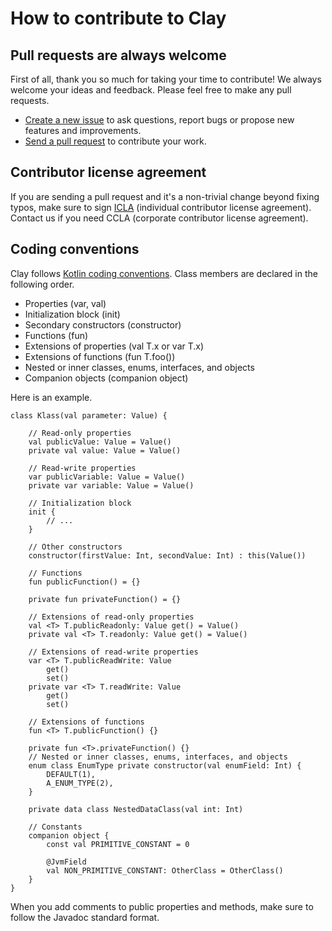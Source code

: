 # How to contribute to Clay

## Pull requests are always welcome
First of all, thank you so much for taking your time to contribute! We always welcome your ideas and feedback. Please feel free to make any pull requests.

* [Create a new issue](https://github.com/line/clay/issues) to ask questions, report bugs or propose new features and improvements.
* [Send a pull request](https://github.com/line/clay/pulls) to contribute your work.

## Contributor license agreement
If you are sending a pull request and it's a non-trivial change beyond fixing typos, make sure to sign [ICLA](https://feedback.line.me/enquete/public/2112-yUH6QkxQ) (individual contributor license agreement). Contact us if you need CCLA (corporate contributor license agreement).

## Coding conventions
Clay follows [Kotlin coding conventions](http://kotlinlang.org/docs/reference/coding-conventions.html). Class members are declared in the following order.

* Properties (var, val)
* Initialization block (init)
* Secondary constructors (constructor)
* Functions (fun)
* Extensions of properties (val T.x or var T.x)
* Extensions of functions (fun T.foo())
* Nested or inner classes, enums, interfaces, and objects
* Companion objects (companion object)

Here is an example.

```
class Klass(val parameter: Value) {

    // Read-only properties
    val publicValue: Value = Value()
    private val value: Value = Value()

    // Read-write properties
    var publicVariable: Value = Value()
    private var variable: Value = Value()

    // Initialization block
    init {
        // ...
    }

    // Other constructors
    constructor(firstValue: Int, secondValue: Int) : this(Value())

    // Functions
    fun publicFunction() = {}

    private fun privateFunction() = {}

    // Extensions of read-only properties
    val <T> T.publicReadonly: Value get() = Value()
    private val <T> T.readonly: Value get() = Value()

    // Extensions of read-write properties
    var <T> T.publicReadWrite: Value
        get()
        set()
    private var <T> T.readWrite: Value
        get()
        set()

    // Extensions of functions
    fun <T> T.publicFunction() {}

    private fun <T>.privateFunction() {}
    // Nested or inner classes, enums, interfaces, and objects
    enum class EnumType private constructor(val enumField: Int) {
        DEFAULT(1),
        A_ENUM_TYPE(2),
    }

    private data class NestedDataClass(val int: Int)

    // Constants
    companion object {
        const val PRIMITIVE_CONSTANT = 0

        @JvmField
        val NON_PRIMITIVE_CONSTANT: OtherClass = OtherClass()
    }
}

```

When you add comments to public properties and methods, make sure to follow the Javadoc standard format.
